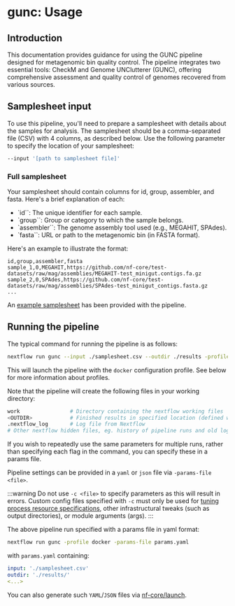 # gunc: Usage

## Introduction

This documentation provides guidance for using the GUNC pipeline designed for metagenomic bin quality control. The pipeline integrates two essential tools: CheckM and Genome UNClutterer (GUNC), offering comprehensive assessment and quality control of genomes recovered from various sources.

## Samplesheet input

To use this pipeline, you'll need to prepare a samplesheet with details about the samples for analysis. The samplesheet should be a comma-separated file (CSV) with 4 columns, as described below. Use the following parameter to specify the location of your samplesheet:

```bash
--input '[path to samplesheet file]'
```

### Full samplesheet

Your samplesheet should contain columns for id, group, assembler, and fasta. Here's a brief explanation of each:

- `id``: The unique identifier for each sample.
- `group``: Group or category to which the sample belongs.
- `assembler``: The genome assembly tool used (e.g., MEGAHIT, SPAdes).
- `fasta``: URL or path to the metagenomic bin (in FASTA format).

Here's an example to illustrate the format:

```console
id,group,assembler,fasta
sample_1,0,MEGAHIT,https://github.com/nf-core/test-datasets/raw/mag/assemblies/MEGAHIT-test_minigut.contigs.fa.gz
sample_2,0,SPAdes,https://github.com/nf-core/test-datasets/raw/mag/assemblies/SPAdes-test_minigut_contigs.fasta.gz
...
```

An [example samplesheet](../assets/samplesheet.csv) has been provided with the pipeline.

## Running the pipeline

The typical command for running the pipeline is as follows:

```bash
nextflow run gunc --input ./samplesheet.csv --outdir ./results -profile docker
```

This will launch the pipeline with the `docker` configuration profile. See below for more information about profiles.

Note that the pipeline will create the following files in your working directory:

```bash
work                # Directory containing the nextflow working files
<OUTDIR>            # Finished results in specified location (defined with --outdir)
.nextflow_log       # Log file from Nextflow
# Other nextflow hidden files, eg. history of pipeline runs and old logs.
```

If you wish to repeatedly use the same parameters for multiple runs, rather than specifying each flag in the command, you can specify these in a params file.

Pipeline settings can be provided in a `yaml` or `json` file via `-params-file <file>`.

:::warning
Do not use `-c <file>` to specify parameters as this will result in errors. Custom config files specified with `-c` must only be used for [tuning process resource specifications](https://nf-co.re/docs/usage/configuration#tuning-workflow-resources), other infrastructural tweaks (such as output directories), or module arguments (args).
:::

The above pipeline run specified with a params file in yaml format:

```bash
nextflow run gunc -profile docker -params-file params.yaml
```

with `params.yaml` containing:

```yaml
input: './samplesheet.csv'
outdir: './results/'
<...>
```

You can also generate such `YAML`/`JSON` files via [nf-core/launch](https://nf-co.re/launch).
